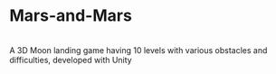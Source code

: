 # Mars-and-Mars
<br> A 3D Moon landing game having 10 levels with various obstacles and difficulties, developed with Unity

